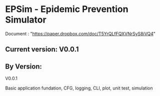 # EPSim - Epidemic Prevention Simulator

Document : "https://paper.dropbox.com/doc/T5YrQLfFQXVNrSyS8iVQ4"

## Current version: V0.0.1

## By Version:

V0.0.1 

Basic application fundation, CFG, logging, CLI, plot, unit test, simulation
